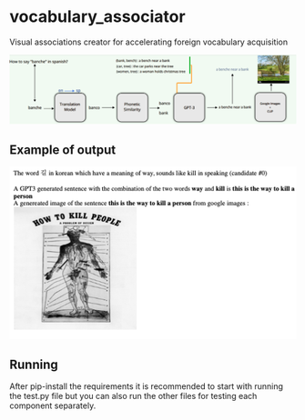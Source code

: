# vocabulary_associator
Visual associations creator for accelerating foreign vocabulary acquisition

![Components:](https://github.com/DavidHuji/vocabulary_associator/blob/main/scheme.png)

## Example of output
![Components:](https://github.com/DavidHuji/vocabulary_associator/blob/main/example.png)


## Running
After pip-install the requirements it is recommended to start with running the test.py file but you can also run the other files for testing each component separately.
